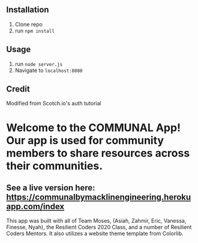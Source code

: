 ## Installation

1. Clone repo
2. run `npm install`

## Usage

1. run `node server.js`
2. Navigate to `localhost:8080`

## Credit

Modified from Scotch.io's auth tutorial

# Welcome to the COMMUNAL App! Our app is used for community members to share resources across their communities.

## See a live version here: https://communalbymacklinengineering.herokuapp.com/index


This app was built with all of Team Moses, (Asiah, Zahmir, Eric, Vanessa, Finesse, Nyah), the Resilient Coders 2020 Class, and a number of Resilient Coders Mentors. It also utilizes a website theme template from Colorlib. 
